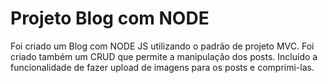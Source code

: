 # Projeto Blog com NODE
Foi criado um Blog com NODE JS utilizando o padrão de projeto MVC.
Foi criado também um CRUD que permite a manipulação dos posts.
Incluído a funcionalidade de fazer upload de imagens para os posts e comprimi-las. 